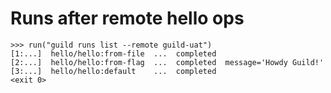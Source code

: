 # Runs after remote hello ops

    >>> run("guild runs list --remote guild-uat")
    [1:...]  hello/hello:from-file  ...  completed
    [2:...]  hello/hello:from-flag  ...  completed  message='Howdy Guild!'
    [3:...]  hello/hello:default    ...  completed
    <exit 0>
